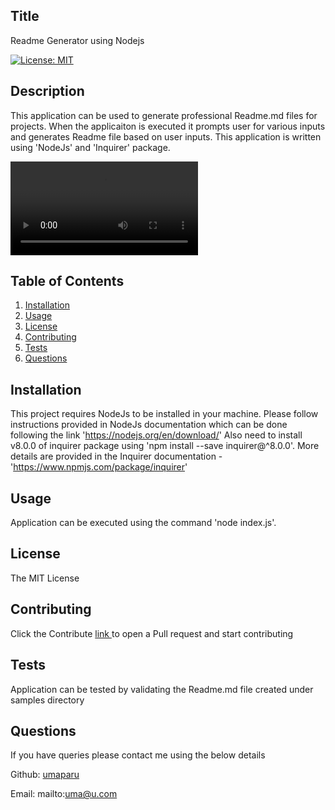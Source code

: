 
  ## Title
  Readme Generator using Nodejs  

  [![License: MIT](https://img.shields.io/badge/License-MIT-yellow.svg)](https://opensource.org/licenses/MIT)
  
  ## Description 
  This application can be used to generate professional Readme.md files for projects. When the applicaiton is executed it prompts user for various inputs and generates Readme file based on user inputs. This application is written using 'NodeJs' and 'Inquirer' package.

     
![Readme generator Video.](video/Uma-Passwordgenerator.webm)
  
  ## Table of Contents
  1. [Installation](#Installation)
  2. [Usage](#Usage)
  3. [License](#License)
  4. [Contributing](#Contributing)
  5. [Tests](#Tests)
  6. [Questions](#Questions)
  
  ## Installation
  This project requires NodeJs to be installed in your machine. Please follow instructions provided in NodeJs documentation which can be done following the link 'https://nodejs.org/en/download/'   Also need to install v8.0.0 of inquirer package using 'npm install --save inquirer@^8.0.0'. More details are provided in the Inquirer documentation - 'https://www.npmjs.com/package/inquirer'
  ## Usage
  Application can be executed using the command 'node index.js'.  

  ## License
 
  The MIT License 
  ## Contributing
  Click the Contribute <a href='https://github.com/umaparu/readme-gen/contribute'>link </a> to open a Pull request and start contributing
  ## Tests
  Application can be tested by validating the Readme.md file created under samples directory
  ## Questions  
  If you have queries please contact me using the below details  

  Github: <a href=https://github.com/umaparu>umaparu</a> 

  Email: mailto:uma@u.com
  
